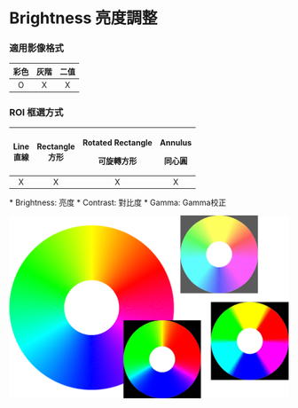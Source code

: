 # Brightness 亮度調整

### 適用影像格式

| 彩色 | 灰階 | 二值 |
| :---: | :---: | :---: |
| O | X | X |

### ROI 框選方式

<table>
  <thead>
    <tr>
      <th style="text-align:center">Line
        <br />&#x76F4;&#x7DDA;</th>
      <th style="text-align:center">Rectangle
        <br />&#x65B9;&#x5F62;</th>
      <th style="text-align:center">
        <p>Rotated Rectangle</p>
        <p>&#x53EF;&#x65CB;&#x8F49;&#x65B9;&#x5F62;</p>
      </th>
      <th style="text-align:center">
        <p>Annulus</p>
        <p>&#x540C;&#x5FC3;&#x5713;</p>
      </th>
    </tr>
  </thead>
  <tbody>
    <tr>
      <td style="text-align:center">X</td>
      <td style="text-align:center">X</td>
      <td style="text-align:center">X</td>
      <td style="text-align:center">X</td>
    </tr>
  </tbody>
</table>* Brightness: 亮度
* Contrast: 對比度
* Gamma: Gamma校正

![](../../../.gitbook/assets/tu-pian-4.png)

